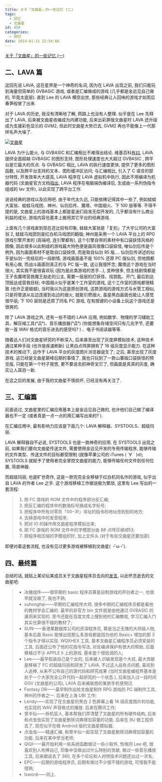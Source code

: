 ```yaml
---
title: 关于「文曲星」的一些记忆 (二)
tags:
  - 回忆
  - 文曲星
id: 459
categories:
  - 唠叨
date: 2014-01-11 22:54:08
---
```


[关于「文曲星」的一些记忆 (一) ](http://beamnote.com/2013/wenquxing-1.html)

## 二、LAVA 篇

这回先说 LAVA, 这在星界是一个神奇的名词, 因为在 LAVA 出现之前, 我们只能玩到海量但简单的 GVBASIC 游戏, 或者是汇编做成的游戏 (几乎都是金远见自己做的, 毕竟太底层). 直到 Lee 的 LAVA 横空出世, 那些经典让人回味的游戏才如雨后春笋般冒了出来.

对于 LAVA 的历史, 我没有清晰地了解, 网路上也没有人整理. 似乎是在 Lee 先释出了 LAVA, 后来被文曲星收编成为内建功能, 后来出彩屏版文曲星时 LAVA 还升级成为支援彩色显示的 GVM2, 但此时文曲星大势已去, GVM2 再也不能像上一代那样名声大噪了.

[![文曲星](http://img.beamnote.com/2014/wenquxing.png)](http://img.beamnote.com/2014/wenquxing.png)<!-- more -->

LAVA 为什么能火, 与 GVBASIC 和汇编相比不难得出结论. 维基百科[有曰](http://zh.wikipedia.org/wiki/%E6%96%87%E6%9B%B2%E6%98%9F_(%E7%94%B5%E5%AD%90%E8%AF%8D%E5%85%B8)), LAVA 提供全面超越 GVBASIC 的图形支持, 图形处理速度也大大超过 GVBASIC , 跨平台是它最大的优点. 与 GVBASIC 相比, LAVA 的执行速度更快, 提供了更多的图形函数, 以及跨平台支持的文本、图形缓冲区访问; 与汇编相比, 引入了 C 语言的部分特性, 开发效率大大提高, LAVA 程序在 LAVA 虚拟机中执行, 因此不用编译为机器代码 (文曲星官方文档[指出](http://www.ggv.com.cn/faq/lava/), LAVA 程序在电脑端伪编译后, 生成由一系列伪指令组成的 lav 文件), 以此实现了跨平台工作.

说说经典的游戏以及应用吧. 由于年代太久远, 只能依稀记得其中一些了, 例如蛙蛙大富翁、蛙蛙马戏团、神州、仙剑后传、魔塔、中国烟火、下 100 层等等. 不得不提的是, 文曲星上的游戏基本上都是星迷们自发无偿开发的, 几乎都没有什么商业利益的成分, 游戏内容也基本上搬用其它平台的经典游戏.

上面有几个游戏直到现在还比较有印象, 蛙蛙大富翁是「复刻」了大宇公司的大富翁 2, 蛙蛙马戏团则是红白机马戏团的翻版; 神州是采用一个 LAVA 平台上的 RPG 游戏引擎开发的 (高端吧, 连引擎都有), 这个引擎自带的素材中有口袋妖怪风格的图像, 因此很多以此制成的游戏最大特色便是画风很像口袋妖怪, 唯仙剑后传是个例外, 因为画面素材不是取自口袋妖怪, 而是取自仙剑 95 版…. 仙剑后传讲述的似乎是仙剑一完结后的一段剧情, 游戏画面虽不是 100% 还原 PC 版仙剑, 但地图都有用心做, 而战斗画面则真正的与 PC 版一致, 这让我很怀念; 魔塔这个游戏在当时很火, 其实我不是很喜欢玩 (因为是此类游戏的苦手…), 变种很多, 但主线剧情都是王子去魔塔营救魔王劫走的公主, 需要一层层的打妖怪、找钥匙、开门, 最后到达顶层达成营救目标; 中国烟火似乎是某个工作室的游戏, 这个工作室的游戏都很精致 (也许正是蛙蛙), 当时我以为这是原创游戏, 这款游戏的游戏方式与水管工相似, 只是将管道从左边连接到右边的烟火, 就能引燃烟火, 虽是黑白画面也能让人感觉很华丽; 下 100 层则是还原了同名 PC 游戏, 在有按键的小设备上玩这个游戏还是很爽的.

除了 LAVA 游戏之外, 还有一些不错的 LAVA 应用, 例如数学、物理的学习辅助工具、解压缩工具(°Д°)、音乐播放器(°Д°) (你能想象存储空间只有几兆字节, 还要放一首 WAV 格式的音乐进去的感受吗? ) 、电子书阅读器等等.

随着达人们对文曲星研究的不断深入, 后来甚至出现了灰度屏模拟技术, 这种技术通过某种手段 (也许是疾速刷新) 让黑白点阵屏拥有了 16 级灰度显示能力. 在这种技术的推动下, 运作于 LAVA 平台的灰度图片浏览器诞生了; 之后, 甚至出现了灰度游戏. 这已经是文曲星巅峰后期的事情了, 我也只玩到了一款山寨版口袋妖怪的预览版, 只能在第一个村子晃悠, 更不要说去抓神奇宝贝了, 但画面是真真的灰度, 确实让人耳目一新.

在这之后的发展, 由于我的文曲星不慎损坏, 已经没有再关注了.

## 三、汇编篇

前面说过, 文曲星里的汇编应用基本上是金远见自己做的, 也许他们自己做了编译器也不一定 (或者真是一点一点的用汇编写出来的? ).

在汇编应用中, 最有影响力应该是下面几个: LAVA 解释器、SYSTOOLS、超级玛丽.

LAVA 解释器自不必说, SYSTOOLS 也是一款神奇的应用. 在 SYSTOOLS 出现之前, 如果我们要向文曲星传送文件, 需要使用金远见开发的专用传输程序, 能够传输的文件类型、传送文件的目标都受限制 (就像苹果公司的 iTunes ( ´∀｀)σ); SYSTOOLS 就赋予了使用者完全掌控文曲星的能力, 能够传输任何文件到任何位置, 简直神器.

而超级玛丽, 也是旷世奇作, 这是一款完完全全移植于红白机同名作的游戏, 似乎出自 LAVA 的作者 Lee 之手. 这个游戏移植工作据说极为繁琐, 这里有 Lee 写出的一套流程:

> 1. 把 FC 游戏的 ROM 文件中的程序部分反汇编;
> 2. 把反汇编的程序中的数值标号换成名字标号;
> 3. 把程序中所有对零页「$00-$3f」寻址的指令的地址改到别的地方;
> 4. 去掉游戏中的发音程序;
> 5. 把对 IO 的操作用文曲星程序模拟出来;
> 6. 把 FC 游戏的 ROM 文件中的字模部分由 8*8 点阵压缩成5*3;
> 7. 把程序和压缩的字模组织好, 加上文件头 (对于有些文曲星还要加密).

即便对着这套流程, 也没有见过更多游戏被移植到文曲星( ・ิω・ิ).

## 四、最终篇

总结的话, 就贴上某论坛某成员关于文曲星程序员去向的[发言](http://bbs.saraba1st.com/2b/forum.php?mod=redirect&amp;goto=findpost&amp;ptid=883898&amp;pid=20324029), 以此怀念逝去的文曲星吧:

> * 冰魄组件——很早期的 basic 程序员算是自制游戏的开创者之一, 也很早就没做了, 我也不熟;
> * xuhonghai——早期的汇编程序大师, 很多中期的汇编程序员都是看他的教材学会汇编的. 最早的非官方 bin 文件就是由他通过 GVBASIC 的漏洞来实现的. 至今还能在百度文库上搜到他的汇编教程, 学习汇编入门其实也算很不错的教材了;
> * SUN——香港某数据库公司的资深程序员, 算是当之无愧的大师级人物, 基本后面 Basic 能够出现那么多游戏都是因为他的 Basic+ 增加的那 3 个指令才得以实现. WQXHEX 工具, 基本文曲星汇编程序员必须安装的工具, 后面还公布了他的花指令写法, 对反编译保护有很大的帮助, 后面移植过不少 APPLE II 上的游戏. 基本是个很低调的人;
> * Lee——最早假装自己是个女的, 后来被人识破发现是个大叔, 最大贡献是移植了 FC 的超级玛丽和研发了 LAVA. 不过这人品有点问题, 喜欢别人追捧, 从来不公布自己的源代码和研究成果 (当时文曲星编程界基本是处于一个大家完全公开代码一起研究的一个状态.), 后来加入过一段时间 GGV (文曲星的公司), LAVA 后来被联想的某款手机使用过.
> * Fantasy DR——最早制作出给文曲星制作 RPG 游戏的 PC 端制作工具, 神州的作者之一. 后来在上海 UBI 工作;
> * Lendy——实现了在文曲星的黑白 2 色屏幕上看 16 级灰度图片的功能, 也实现的 WAV 声音格式的播放. 后来在腾讯工作;
> * 曾半仙——拆机狂人, 基本帮我们弄清楚了文曲星的所有硬件结构, 后来和点虫虫实现了文曲星删除词典增加容量的功能. 后来在 9U 做工程师去了, 现在似乎在做 Android 版的文曲星模拟器;
> * 点虫虫——精通汇编, 和曾半仙一起实现了文曲星删除词典增加容量的功能. 后来在某中学当老师;
> * QIQI——最开始利用一些系统函数做过一些小软件, 性格同 Lee 吧, 很喜欢别人吹捧自己, 印象中没做出过什么特别的贡献, 做过一些音乐播放工具, 后来据说去了 360, 在多个论坛和人对喷技术问题还出过一次名;
> * EPC——后期的游戏程序员, 后期有做过不少很不错的游戏, 可惜我不是很熟;
> * Isword——同上.
